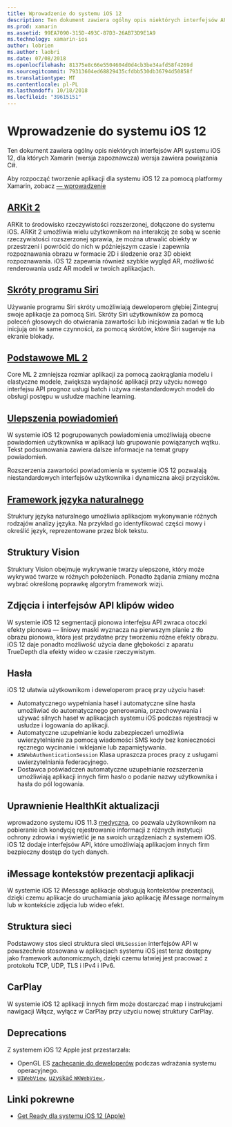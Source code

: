 ```yaml
---
title: Wprowadzenie do systemu iOS 12
description: Ten dokument zawiera ogólny opis niektórych interfejsów API systemu iOS 12, dla których Xamarin (wersja zapoznawcza) wersja zawiera powiązania C#.
ms.prod: xamarin
ms.assetid: 99EA7090-315D-493C-87D3-26AB73D9E1A9
ms.technology: xamarin-ios
author: lobrien
ms.author: laobri
ms.date: 07/08/2018
ms.openlocfilehash: 81375e8c66e5504604d0d4cb3be34afd58f4269d
ms.sourcegitcommit: 79313604ed68829435cfdbb530db36794d50858f
ms.translationtype: MT
ms.contentlocale: pl-PL
ms.lasthandoff: 10/18/2018
ms.locfileid: "39615151"
---
```

# <a name="introduction-to-ios-12"></a>Wprowadzenie do systemu iOS 12

Ten dokument zawiera ogólny opis niektórych interfejsów API systemu iOS 12, dla których Xamarin (wersja zapoznawcza) wersja zawiera powiązania C#.

Aby rozpocząć tworzenie aplikacji dla systemu iOS 12 za pomocą platformy Xamarin, zobacz [— wprowadzenie](get-started.md)

## <a name="arkit-2arkit2md"></a>[ARKit 2](arkit2.md)

ARKit to środowisko rzeczywistości rozszerzonej, dołączone do systemu iOS. ARKit 2 umożliwia wielu użytkownikom na interakcję ze sobą w scenie rzeczywistości rozszerzonej sprawia, że można utrwalić obiekty w przestrzeni i powrócić do nich w późniejszym czasie i zapewnia rozpoznawania obrazu w formacie 2D i śledzenie oraz 3D obiekt rozpoznawania. iOS 12 zapewnia również szybkie wygląd AR, możliwość renderowania usdz AR modeli w twoich aplikacjach.

## <a name="siri-shortcutssiri-shortcutsmd"></a>[Skróty programu Siri](siri-shortcuts.md)

Używanie programu Siri skróty umożliwiają deweloperom głębiej Zintegruj swoje aplikacje za pomocą Siri. Skróty Siri użytkowników za pomocą poleceń głosowych do otwierania zawartości lub inicjowania zadań w tle lub inicjują oni te same czynności, za pomocą skrótów, które Siri sugeruje na ekranie blokady.

## <a name="core-ml-2coremlmd"></a>[Podstawowe ML 2](coreml.md)

Core ML 2 zmniejsza rozmiar aplikacji za pomocą zaokrąglania modelu i elastyczne modele, zwiększa wydajność aplikacji przy użyciu nowego interfejsu API prognoz usługi batch i używa niestandardowych modeli do obsługi postępu w usłudze machine learning.

## <a name="notification-improvementsnotificationsindexmd"></a>[Ulepszenia powiadomień](notifications/index.md)

W systemie iOS 12 pogrupowanych powiadomienia umożliwiają obecne powiadomień użytkownika w aplikacji lub grupowanie powiązanych wątku. Tekst podsumowania zawiera dalsze informacje na temat grupy powiadomień.

Rozszerzenia zawartości powiadomienia w systemie iOS 12 pozwalają niestandardowych interfejsów użytkownika i dynamiczna akcji przycisków.

## <a name="natural-language-frameworknatural-languagemd"></a>[Framework języka naturalnego](natural-language.md)

Struktury języka naturalnego umożliwia aplikacjom wykonywanie różnych rodzajów analizy języka. Na przykład go identyfikować części mowy i określić język, reprezentowane przez blok tekstu.

## <a name="vision-framework"></a>Struktury Vision

Struktury Vision obejmuje wykrywanie twarzy ulepszone, który może wykrywać twarze w różnych położeniach. Ponadto żądania zmiany można wybrać określoną poprawkę algorytm framework wizji.

## <a name="photo-and-video-apis"></a>Zdjęcia i interfejsów API klipów wideo

W systemie iOS 12 segmentacji pionowa interfejsu API zwraca otoczki efekty pionowa — liniowy maski wyznacza na pierwszym planie z tło obrazu pionowa, która jest przydatne przy tworzeniu różne efekty obrazu. iOS 12 daje ponadto możliwość użycia dane głębokości z aparatu TrueDepth dla efekty wideo w czasie rzeczywistym.

## <a name="passwords"></a>Hasła

iOS 12 ułatwia użytkownikom i deweloperom pracę przy użyciu haseł:

- Automatycznego wypełniania haseł i automatyczne silne hasła umożliwiać do automatycznego generowania, przechowywania i używać silnych haseł w aplikacjach systemu iOS podczas rejestracji w usłudze i logowania do aplikacji.
- Automatyczne uzupełnianie kodu zabezpieczeń umożliwia uwierzytelnianie za pomocą wiadomości SMS kody bez konieczności ręcznego wycinanie i wklejanie lub zapamiętywania.
- `ASWebAuthenticationSession` Klasa upraszcza proces pracy z usługami uwierzytelniania federacyjnego.
- Dostawca poświadczeń automatyczne uzupełnianie rozszerzenia umożliwiają aplikacji innych firm hasło o podanie nazwy użytkownika i hasła do pól logowania.

## <a name="healthkit-updates"></a>Uprawnienie HealthKit aktualizacji

wprowadzono systemu iOS 11.3 [medyczna](https://www.apple.com/healthcare/health-records/), co pozwala użytkownikom na pobieranie ich kondycję rejestrowanie informacji z różnych instytucji ochrony zdrowia i wyświetlić je na swoich urządzeniach z systemem iOS. iOS 12 dodaje interfejsów API, które umożliwiają aplikacjom innych firm bezpieczny dostęp do tych danych.

## <a name="imessage-app-presentation-contexts"></a>iMessage kontekstów prezentacji aplikacji

W systemie iOS 12 iMessage aplikacje obsługują kontekstów prezentacji, dzięki czemu aplikacje do uruchamiania jako aplikację iMessage normalnym lub w kontekście zdjęcia lub wideo efekt.

## <a name="network-framework"></a>Struktura sieci

Podstawowy stos sieci struktura sieci `URLSession` interfejsów API w powszechnie stosowana w aplikacjach systemu iOS jest teraz dostępny jako framework autonomicznych, dzięki czemu łatwiej jest pracować z protokołu TCP, UDP, TLS i IPv4 i IPv6.

## <a name="carplay"></a>CarPlay

W systemie iOS 12 aplikacji innych firm może dostarczać map i instrukcjami nawigacji Włącz, wyłącz w CarPlay przy użyciu nowej struktury CarPlay.

## <a name="deprecations"></a>Deprecations

Z systemem iOS 12 Apple jest przestarzała:

- OpenGL ES [zachęcanie do deweloperów](https://developer.apple.com/ios/whats-new/) podczas wdrażania systemu operacyjnego.
- [`UIWebView`](https://developer.xamarin.com/api/type/UIKit.UIWebView/), [uzyskać `WKWebView` ](https://developer.apple.com/documentation/webkit/wkwebview?language=objc).

## <a name="related-links"></a>Linki pokrewne

- [Get Ready dla systemu iOS 12 (Apple)](https://developer.apple.com/ios/)
